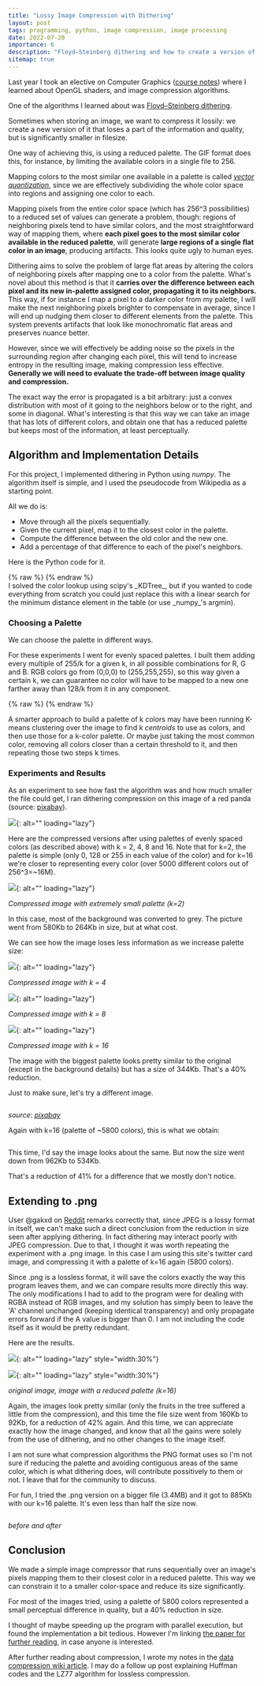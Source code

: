 ```yaml
---
title: "Lossy Image Compression with Dithering"
layout: post
tags: programming, python, image compression, image processing
date: 2022-07-20
importance: 6
description: "Floyd–Steinberg dithering and how to create a version of an image that uses a reduced color palette, preserving quality."
sitemap: true
---
```


Last year I took an elective on Computer Graphics ([course notes](/wiki/computer-graphics)) where I learned about OpenGL shaders, and image compression algorithms.

One of the algorithms I learned about was [Floyd–Steinberg dithering](https://en.wikipedia.org/wiki/Floyd%E2%80%93Steinberg_dithering). 

Sometimes when storing an image, we want to compress it lossily: we create a new version of it that loses a part of the information and quality, but is significantly smaller in filesize.

One way of achieving this, is using a reduced palette. The GIF format does this, for instance, by limiting the available colors in a single file to 256. 

Mapping colors to the most similar one available in a palette is called [_vector quantization_](/wiki/data-compression#lossy-compression), since we are effectively subdividing the whole color space into regions and assigning one color to each. 

Mapping pixels from the entire color space (which has 256\^3 possibilities) to a reduced set of values can generate a problem, though: regions of neighboring pixels tend to have similar colors, and the most straightforward way of mapping them, where **each pixel goes to the most similar color available in the reduced palette**, will generate **large regions of a single flat color in an image**, producing artifacts. This looks quite ugly to human eyes.

Dithering aims to solve the problem of large flat areas by altering the colors of neighboring pixels after mapping one to a color from the palette. What's novel about this method is that it **carries over the difference between each pixel and its new in-palette assigned color, propagating it to its neighbors.** This way, if for instance I map a pixel to a darker color from my palette, I will make the next neighboring pixels brighter to compensate in average, since I will end up nudging them closer to different elements from the palette. This system prevents artifacts that look like monochromatic flat areas and preserves nuance better. 

However, since we will effectively be adding noise so the pixels in the surrounding region after changing each pixel, this will tend to increase entropy in the resulting image, making compression less effective. **Generally we will need to evaluate the trade-off between image quality and compression.**

The exact way the error is propagated is a bit arbitrary: just a convex distribution with most of it going to the neighbors below or to the right, and some in diagonal. What's interesting is that this way we can take an image that has lots of different colors, and obtain one that has a reduced palette but keeps most of the information, at least perceptually.

## Algorithm and Implementation Details

For this project, I implemented dithering in Python using _numpy_. The algorithm itself is simple, and I used the pseudocode from Wikipedia as a starting point.

All we do is:
- Move through all the pixels sequentially.
- Given the current pixel, map it to the closest color in the palette.
- Compute the difference between the old color and the new one.
- Add a percentage of that difference to each of the pixel's neighbors.

Here is the Python code for it.

<div class="wide-eighty">
{% raw %} <script src="https://gist.github.com/StrikingLoo/481717106a5c9790d8a8fe2687fb7087.js"></script> {% endraw %}
</div>
I solved the color lookup using scipy's _KDTree_, but if you wanted to code everything from scratch you could just replace this with a linear search for the minimum distance element in the table (or use _numpy_'s argmin).

### Choosing a Palette

We can choose the palette in different ways.

For these experiments I went for evenly spaced palettes. I built them adding every multiple of 255/k for a given k, in all possible combinations for R, G and B. RGB colors go from (0,0,0) to (255,255,255), so this way given a certain k, we can guarantee no color will have to be mapped to a new one farther away than 128/k from it in any component.

<div class="wide-eighty">
{% raw %}  <script src="https://gist.github.com/StrikingLoo/a4d8417f96369ce69eb1aae73b850a1d.js"></script> {% endraw %} 
</div>

A smarter approach to build a palette of k colors may have been running K-means clustering over the image to find k _centroids_ to use as colors, and then use those for a k-color palette. Or maybe just taking the most common color, removing all colors closer than a certain threshold to it, and then repeating those two steps k times.

### Experiments and Results

As an experiment to see how fast the algorithm was and how much smaller the file could get, I ran dithering compression on this image of a red panda (source: [pixabay](http://pixabay.com)).

![](/resources/post_image/red-panda.jpg){: alt="" loading="lazy"}

Here are the compressed versions after using palettes of evenly spaced colors (as described above) with k = 2, 4, 8 and 16. Note that for k=2, the palette is simple (only 0, 128 or 255 in each value of the color) and for k=16 we're closer to representing every color (over 5000 different colors out of 256^3=\~16M).

![](/resources/post_image/red-panda-2.jpg){: alt="" loading="lazy"}

*Compressed image with extremely small palette (k=2)*

In this case, most of the background was converted to grey. 
The picture went from 580Kb to 264Kb in size, but at what cost.

We can see how the image loses less information as we increase palette size:

![](/resources/post_image/red-panda-4.jpg){: alt="" loading="lazy"}

*Compressed image with k = 4*

![](/resources/post_image/red-panda-8.jpg){: alt="" loading="lazy"}

*Compressed image with k = 8*

![](/resources/post_image/red-panda-16.jpg){: alt="" loading="lazy"}

*Compressed image with k = 16*

The image with the biggest palette looks pretty similar to the original (except in the background details) but has a size of 344Kb. That's a 40% reduction. 

Just to make sure, let's try a different image.

<div class="wide-eighty">
<img src="/resources/post_image/avenue.jpg" alt="" loading="lazy" class="unbounded"/>
</div>

_source: [pixabay](https://pixabay.com/photos/avenue-trees-path-sunbeams-sunrays-815297/)_

Again with k=16 (palette of \~5800 colors), this is what we obtain:

<div class="wide-eighty">
<img src="/resources/post_image/avenue-16.jpg" alt="" loading="lazy" class="unbounded"/>
</div>

This time, I'd say the image looks about the same. But now the size went down from 962Kb to 534Kb. 

That's a reduction of 41% for a difference that we mostly don't notice.

## Extending to .png

User @gakxd on [Reddit](https://www.reddit.com/r/programming/comments/w6b8ia/lossy_image_compression_with_dithering/) remarks correctly that, since JPEG is a lossy format in itself, we can't make such a direct conclusion from the reduction in size seen after applying dithering. In fact dithering may interact poorly with JPEG compression. Due to that, I thought it was worth repeating the experiment with a .png image. In this case I am using this site's twitter card image, and compressing it with a palette of k=16 again (5800 colors).

Since .png is a lossless format, it will save the colors exactly the way this program leaves them, and we can compare results more directly this way.
The only modifications I had to add to the program were for dealing with RGBA instead of RGB images, and my solution has simply been to leave the 'A' channel unchanged (keeping identical transparency) and only propagate errors forward if the A value is bigger than 0. I am not including the code itself as it would be pretty redundant.

Here are the results.

![](/resources/post_image/potted-tree.png){: alt="" loading="lazy" style="width:30%"}

![](/resources/post_image/potted-tree-16.png){: alt="" loading="lazy" style="width:30%"}

_original image, image with a reduced palette (k=16)_

Again, the images look pretty similar (only the fruits in the tree suffered a little from the compression), and this time the file size went from 160Kb to 92Kb, for a reduction of 42% again. And this time, we can appreciate exactly how the image changed, and know that all the gains were solely from the use of dithering, and no other changes to the image itself. 

I am not sure what compression algorithms the PNG format uses so I'm not sure if reducing the palette and avoiding contiguous areas of the same color, which is what dithering does, will contribute possitively to them or not. I leave that for the community to discuss.

For fun, I tried the .png version on a bigger file (3.4MB) and it got to 885Kb with our k=16 palette. It's even less than half the size now.

<div class="wide-eighty">
<img src="/resources/post_image/large-tree.png" alt="" loading="lazy" class="unbounded"/>
</div>

<div class="wide-eighty">
<img src="/resources/post_image/large-tree-16.png" alt="" loading="lazy" class="unbounded"/>
</div>

_before and after_

## Conclusion

We made a simple image compressor that runs sequentially over an image's pixels mapping them to their closest color in a reduced palette. This way we can constrain it to a smaller color-space and reduce its size significantly.

For most of the images tried, using a palette of 5800 colors represented a small perceptual difference in quality, but a 40% reduction in size.

I thought of maybe speeding up the program with parallel execution, but found the implementation a bit tedious. However I'm linking [the paper for further reading](https://hal.archives-ouvertes.fr/hal-03594790/document), in case anyone is interested.

After further reading about compression, I wrote my notes in the [data compression wiki article](/wiki/data-compression). I may do a follow up post explaining Huffman codes and the LZ77 algorithm for lossless compression.